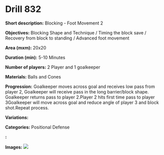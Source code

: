 # Drill 832

**Short description:**
Blocking - Foot Movement 2

**Objectives:**
Blocking Shape and Technique / Timing the block save / Recovery from block to standing / Advanced foot movement

**Area (mxm):**
20x20

**Duration (min):**
5-10 Minutes

**Number of players:**
2 Player and 1 goalkeeper

**Materials:**
Balls and Cones

**Progression:**
Goalkeeper moves across goal and receives low pass from player 2, Goalkeeper will receive pass in the long barrier/block shape. Goalkeeper returns pass to player 2.Player 2 hits first time pass to player 3Goalkeeper will move across goal and reduce angle of player 3 and block shot.Repeat process.

**Variations:**


**Categories:**
Positional Defense

**:**


**Images:**
![](https://www.coachingfutsal.com/\images\4ac4871df306b3248ddb58a64cac1aa7147eb9004d3eb48b5c1b84bdef8bfa4b0e04075c6840d0255f3b899c473a630616ba021b0cc6e17c94a821830743ab785045d50026181.png)

